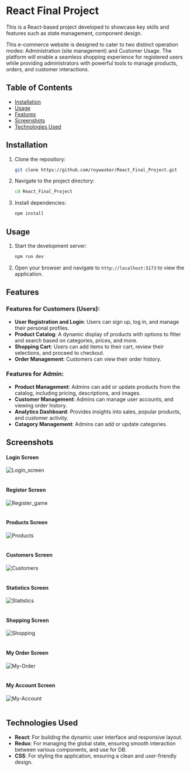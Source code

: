 # React Final Project

This is a React-based project developed to showcase key skills and features such as state management, component design.


This e-commerce website is designed to cater to two distinct operation modes: Administration (site management) and Customer Usage. The platform will enable a seamless shopping experience for registered users while providing administrators with powerful tools to manage products, orders, and customer interactions.

## Table of Contents

- [Installation](#installation)
- [Usage](#usage)
- [Features](#features)
- [Screenshots](#screenshots)
- [Technologies Used](#technologies-used)
## Installation

1. Clone the repository:
   ```bash
   git clone https://github.com/roywasker/React_Final_Project.git
   ```
2. Navigate to the project directory:
   ```bash
   cd React_Final_Project
   ```
3. Install dependencies:
   ```bash
   npm install
   ```

## Usage

1. Start the development server:
   ```bash
   npm run dev
   ```
2. Open your browser and navigate to `http://localhost:5173` to view the application.

## Features

### Features for Customers (Users):

- **User Registration and Login**: Users can sign up, log in, and manage their personal profiles.
- **Product Catalog**: A dynamic display of products with options to filter and search based on categories, prices, and more.
- **Shopping Cart**: Users can add items to their cart, review their selections, and proceed to checkout.
- **Order Management**: Customers can view their order history.

### Features for Admin:

- **Product Management**: Admins can add or update products from the catalog, including pricing, descriptions, and images.
- **Customer Management**: Admins can manage user accounts, and viewing order history.
- **Analytics Dashboard**: Provides insights into sales, popular products, and customer activity.
- **Catagory Management**:  Admins can add or update categories.

## Screenshots
#### Login Screen
![Login_screen](image/Login.png)<br><br>

#### Register Screen

![Register_game](image/Register.png)<br><br>

#### Products Screen

![Products](image/Products.png)<br><br>

#### Customers Screen

![Customers](image/Customers.png)<br><br>

#### Statistics Screen

![Statistics](image/Statistics.png)<br><br>

#### Shopping Screen

![Shopping](image/Shopping.png)<br><br>

#### My Order Screen

![My-Order](image/MyOrder.png)<br><br>

#### My Account Screen

![My-Account](image/MyAccount.png)<br><br>


## Technologies Used

- **React**: For building the dynamic user interface and responsive layout.
- **Redux**: For managing the global state, ensuring smooth interaction between various components, and use for DB.
- **CSS**: For styling the application, ensuring a clean and user-friendly design.